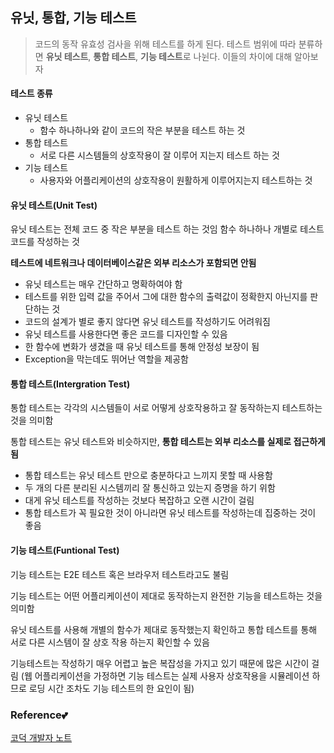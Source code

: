## 유닛, 통합, 기능 테스트

> 코드의 동작 유효성 검사을 위해 테스트를 하게 된다.
> 테스트 범위에 따라 분류하면 **유닛 테스트**, **통합 테스트**, **기능 테스트**로 나뉜다. 
> 이들의 차이에 대해 알아보자

#### 테스트 종류

* 유닛 테스트
  * 함수 하나하나와 같이 코드의 작은 부분을 테스트 하는 것
* 통합 테스트
  * 서로 다른 시스템들의 상호작용이 잘 이루어 지는지 테스트 하는 것
* 기능 테스트
  * 사용자와 어플리케이션의 상호작용이 원활하게 이루어지는지 테스트하는 것

#### 유닛 테스트(Unit Test)

유닛 테스트는 전체 코드 중 작은  부분을 테스트 하는 것임
함수 하나하나 개별로 테스트 코드를 작성하는 것

**테스트에 네트워크나 데이터베이스같은 외부 리소스가 포함되면 안됨**

- 유닛 테스트는 매우 간단하고 명확하여야 함
- 테스트를 위한 입력 값을 주어서 그에 대한 함수의 출력값이 정확한지 아닌지를 판단하는 것
- 코드의 설계가 별로 좋지 않다면 유닛 테스트를 작성하기도 어려워짐
- 유닛 테스트를 사용한다면 좋은 코드를 디자인할 수 있음
- 한 함수에 변화가 생겼을 때 유닛 테스트를 통해 안정성 보장이 됨
- Exception을 막는데도 뛰어난 역할을 제공함

#### 통합 테스트(Intergration Test)

통합 테스트는 각각의 시스템들이 서로 어떻게 상호작용하고 잘 동작하는지 테스트하는 것을 의미함 

통합 테스트는 유닛 테스트와 비슷하지만, **통합 테스트는 외부 리소스를 실제로 접근하게 됨**

- 통합 테스트는 유닛 테스트 만으로 충분하다고 느끼지 못할 때 사용함
- 두 개의 다른 분리된 시스템끼리 잘 통신하고 있는지 증명을 하기 위함
- 대게 유닛 테스트를 작성하는 것보다 복잡하고 오랜 시간이 걸림
- 통합 테스트가 꼭 필요한 것이 아니라면 유닛 테스트를 작성하는데 집중하는 것이 좋음

#### 기능 테스트(Funtional Test)

기능 테스트는 E2E 테스트 혹은 브라우저 테스트라고도 불림

기능 테스트는 어떤 어플리케이션이 제대로 동작하는지 완전한 기능을 테스트하는 것을 의미함

유닛 테스트를 사용해 개별의 함수가 제대로 동작했는지 확인하고 통합 테스트를 통해 서로 다른 시스템이 잘 상호 작용 하는지 확인할 수 있음

기능테스트는 작성하기 매우 어렵고 높은 복잡성을 가지고 있기 때문에 많은 시간이 걸림
(웹 어플리케이션을 가정하면 기능 테스트는 실제 사용자 상호작용을 시뮬레이션 하므로 로딩 시간 조차도 기능 테스트의 한 요인이 됨)



### Reference💕

[코덕 개발자 노트](https://cjwoov.tistory.com/9)